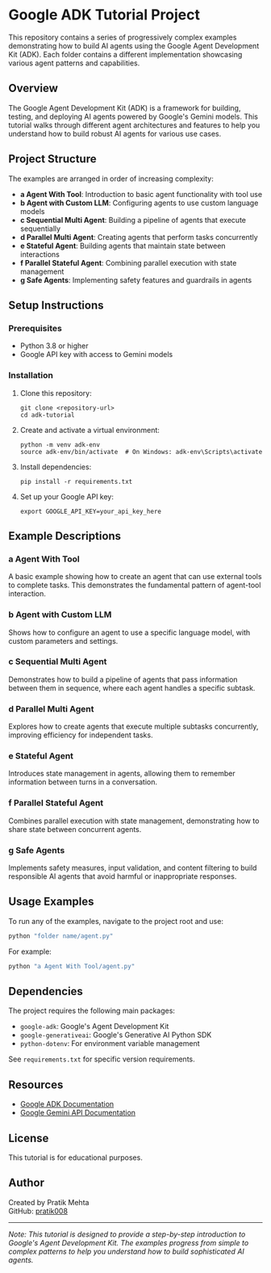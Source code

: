 # Google ADK Tutorial Project

This repository contains a series of progressively complex examples demonstrating how to build AI agents using the Google Agent Development Kit (ADK). Each folder contains a different implementation showcasing various agent patterns and capabilities.

## Overview

The Google Agent Development Kit (ADK) is a framework for building, testing, and deploying AI agents powered by Google's Gemini models. This tutorial walks through different agent architectures and features to help you understand how to build robust AI agents for various use cases.

## Project Structure

The examples are arranged in order of increasing complexity:

- **a Agent With Tool**: Introduction to basic agent functionality with tool use
- **b Agent with Custom LLM**: Configuring agents to use custom language models
- **c Sequential Multi Agent**: Building a pipeline of agents that execute sequentially
- **d Parallel Multi Agent**: Creating agents that perform tasks concurrently
- **e Stateful Agent**: Building agents that maintain state between interactions
- **f Parallel Stateful Agent**: Combining parallel execution with state management
- **g Safe Agents**: Implementing safety features and guardrails in agents

## Setup Instructions

### Prerequisites

- Python 3.8 or higher
- Google API key with access to Gemini models

### Installation

1. Clone this repository:
   ```
   git clone <repository-url>
   cd adk-tutorial
   ```

2. Create and activate a virtual environment:
   ```
   python -m venv adk-env
   source adk-env/bin/activate  # On Windows: adk-env\Scripts\activate
   ```

3. Install dependencies:
   ```
   pip install -r requirements.txt
   ```

4. Set up your Google API key:
   ```
   export GOOGLE_API_KEY=your_api_key_here
   ```

## Example Descriptions

### a Agent With Tool
A basic example showing how to create an agent that can use external tools to complete tasks. This demonstrates the fundamental pattern of agent-tool interaction.

### b Agent with Custom LLM
Shows how to configure an agent to use a specific language model, with custom parameters and settings.

### c Sequential Multi Agent
Demonstrates how to build a pipeline of agents that pass information between them in sequence, where each agent handles a specific subtask.

### d Parallel Multi Agent
Explores how to create agents that execute multiple subtasks concurrently, improving efficiency for independent tasks.

### e Stateful Agent
Introduces state management in agents, allowing them to remember information between turns in a conversation.

### f Parallel Stateful Agent
Combines parallel execution with state management, demonstrating how to share state between concurrent agents.

### g Safe Agents
Implements safety measures, input validation, and content filtering to build responsible AI agents that avoid harmful or inappropriate responses.

## Usage Examples

To run any of the examples, navigate to the project root and use:

```bash
python "folder name/agent.py"
```

For example:

```bash
python "a Agent With Tool/agent.py"
```

## Dependencies

The project requires the following main packages:
- `google-adk`: Google's Agent Development Kit
- `google-generativeai`: Google's Generative AI Python SDK
- `python-dotenv`: For environment variable management

See `requirements.txt` for specific version requirements.

## Resources

- [Google ADK Documentation](https://ai.google.dev/docs/agents_overview)
- [Google Gemini API Documentation](https://ai.google.dev/docs/gemini_api_overview)

## License

This tutorial is for educational purposes.


## Author

Created by Pratik Mehta  
GitHub: [pratik008](https://github.com/pratik008)


---

*Note: This tutorial is designed to provide a step-by-step introduction to Google's Agent Development Kit. The examples progress from simple to complex patterns to help you understand how to build sophisticated AI agents.* 